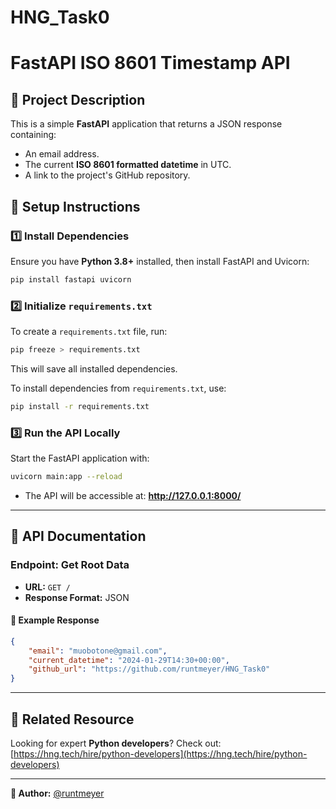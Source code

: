 # HNG_Task0
# FastAPI ISO 8601 Timestamp API

## 📌 Project Description
This is a simple **FastAPI** application that returns a JSON response containing:
- An email address.
- The current **ISO 8601 formatted datetime** in UTC.
- A link to the project's GitHub repository.

## 🚀 Setup Instructions

### **1️⃣ Install Dependencies**
Ensure you have **Python 3.8+** installed, then install FastAPI and Uvicorn:
```sh
pip install fastapi uvicorn
```

### **2️⃣ Initialize `requirements.txt`**
To create a `requirements.txt` file, run:
```sh
pip freeze > requirements.txt
```
This will save all installed dependencies.

To install dependencies from `requirements.txt`, use:
```sh
pip install -r requirements.txt
```

### **3️⃣ Run the API Locally**
Start the FastAPI application with:
```sh
uvicorn main:app --reload
```

- The API will be accessible at: **http://127.0.0.1:8000/**

---
## 📌 API Documentation

### **Endpoint: Get Root Data**
- **URL:** `GET /`
- **Response Format:** JSON

#### **📌 Example Response**
```json
{
    "email": "muobotone@gmail.com",
    "current_datetime": "2024-01-29T14:30+00:00",
    "github_url": "https://github.com/runtmeyer/HNG_Task0"
}
```

---
## 🔗 Related Resource
Looking for expert **Python developers**? Check out:
[https://hng.tech/hire/python-developers](https://hng.tech/hire/python-developers)

---
**📌 Author:** [@runtmeyer](https://github.com/runtmeyer)

